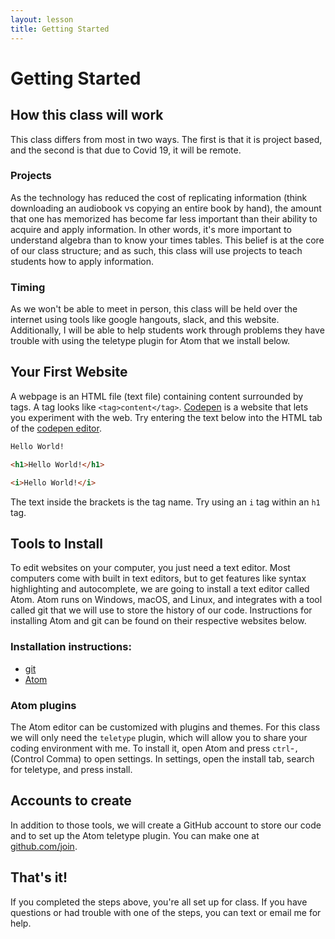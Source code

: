 ```yaml
---
layout: lesson
title: Getting Started
---
```


# Getting Started

## How this class will work

This class differs from most in two ways. The first is that it is project based, and the second is that due to Covid 19, it will be remote.

### Projects

As the technology has reduced the cost of replicating information (think downloading an audiobook vs copying an entire book by hand), the amount that one has memorized has become far less important than their ability to acquire and apply information. In other words, it's more important to understand algebra than to know your times tables. This belief is at the core of our class structure; and as such, this class will use projects to teach students how to apply information.

### Timing
As we won't be able to meet in person, this class will be held over the internet using tools like google hangouts, slack, and this website. Additionally, I will be able to help students work through problems they have trouble with using the teletype plugin for Atom that we install below.

## Your First Website

A webpage is an HTML file (text file) containing content surrounded by tags. A tag looks like `<tag>content</tag>`. [Codepen](https://codepen.io/) is a website that lets you experiment with the web. Try entering the text below into the HTML tab of the [codepen editor](https://codepen.io/pen).

```html
Hello World!
```

```html
<h1>Hello World!</h1>
```

```html
<i>Hello World!</i>
```

The text inside the brackets is the tag name. Try using an `i` tag within an `h1` tag.

## Tools to Install

To edit websites on your computer, you just need a text editor. Most computers come with built in text editors, but to get features like syntax highlighting and autocomplete, we are going to install a text editor called Atom. Atom runs on Windows, macOS, and Linux, and integrates with a tool called git that we will use to store the history of our code. Instructions for installing Atom and git can be found on their respective websites below.

### Installation instructions:

* [git](https://git-scm.com/download/)
* [Atom](https://atom.io/)

### Atom plugins

The Atom editor can be customized with plugins and themes. For this class we will only need the `teletype` plugin, which will allow you to share your coding environment with me. To install it, open Atom and press `ctrl`-`,` (Control Comma) to open settings. In settings, open the install tab, search for teletype, and press install.

## Accounts to create

In addition to those tools, we will create a GitHub account to store our code and to set up the Atom teletype plugin. You can make one at [github.com/join](https://github.com/join).

## That's it!

If you completed the steps above, you're all set up for class. If you have questions or had trouble with one of the steps, you can text or email me for help.
